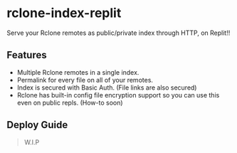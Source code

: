 # rclone-index-replit
Serve your Rclone remotes as public/private index through HTTP, on Replit!!

## Features
- Multiple Rclone remotes in a single index.
- Permalink for every file on all of your remotes.
- Index is secured with Basic Auth. (File links are also secured)
- Rclone has built-in config file encryption support so you can use this even on public repls. (How-to soon)

## Deploy Guide
> W.I.P
